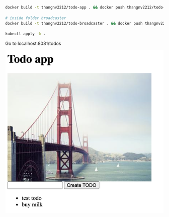 ```bash
docker build -t thangnv2212/todo-app . && docker push thangnv2212/todo-app

# inside folder broadcaster
docker build -t thangnv2212/todo-broadcaster . && docker push thangnv2212/todo-broadcaster

kubectl apply -k .
```

Go to localhost:8081/todos

![](todo.png)
